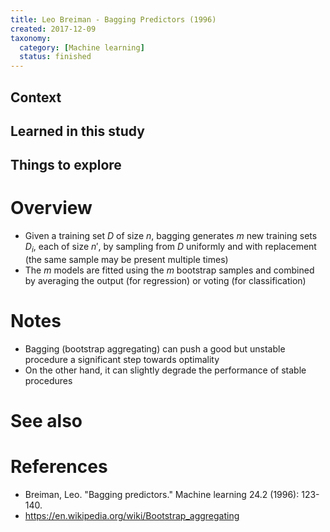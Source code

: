 ```yaml
---
title: Leo Breiman - Bagging Predictors (1996)
created: 2017-12-09
taxonomy:
  category: [Machine learning]
  status: finished
---
```


## Context

## Learned in this study

## Things to explore

# Overview
* Given a training set $D$ of size $n$, bagging generates $m$ new training sets $D_i$, each of size $n'$, by sampling from $D$ uniformly and with replacement (the same sample may be present multiple times)
* The $m$ models are fitted using the $m$ bootstrap samples and combined by averaging the output (for regression) or voting (for classification)

# Notes
* Bagging (bootstrap aggregating) can push a good but unstable procedure a significant step towards optimality
* On the other hand, it can slightly degrade the performance of stable procedures

# See also

# References
* Breiman, Leo. "Bagging predictors." Machine learning 24.2 (1996): 123-140.
* https://en.wikipedia.org/wiki/Bootstrap_aggregating
